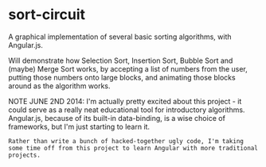 sort-circuit
============

A graphical implementation of several basic sorting algorithms, with Angular.js. 

Will demonstrate how Selection Sort, Insertion Sort, Bubble Sort and (maybe) Merge Sort works, by accepting a list of numbers from the user, putting those numbers onto large blocks, and animating those blocks around as the algorithm works.

NOTE JUNE 2ND 2014:
    I'm actually pretty excited about this project - it could serve as a really neat educational tool for introductory algorithms. Angular.js, because of its built-in data-binding, is a wise choice of frameworks, but I'm just starting to learn it. 

    Rather than write a bunch of hacked-together ugly code, I'm taking some time off from this project to learn Angular with more traditional projects.
